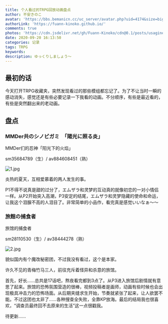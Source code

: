 ```yaml
---
title: 个人看过的TRPG回放动画盘点
author: 不安きのこ
avatar: 'https://bbs.bemanicn.cc/uc_server/avatar.php?uid=4174&size=big'
authorLink: 'https://fuann-kinoko.github.io/'
comments: true
photos: 'https://cdn.jsdelivr.net/gh/Fuann-Kinoko/cdn@0.1/posts/usagineko.jpg'
date: 2020-09-20 16:13:50
categories: 记录
tags: TRPG
keywords:
description: ゆっくりしましょう～ 
---
```

## 最初的话

​		今天打开TRPG收藏夹，突然发现看过的那些模组都忘记了。为了不让当时一瞬的感动消失，感觉还是有些必要记录一下我看的动画。不分顺序，有些是最近看的，有些是突然翻出来的老动画。

## 盘点

### **MMDer共のシノビガミ　「陽光に照る炎」**



MMDer们的忍神「阳光下的火焰」

sm35684789（生）/ av884608451（熟）



![1.jpg](https://img.cdn.nimg.jp/s/nicovideo/thumbnails/35684789/35684789.99932834.original/r1280x720l?key=b17d55d0a0312b38cf7c770feaba35e8df10b4b6c4724e19a3b97adec48c7e4d)



炎热的夏天，互相爱慕着的两人发生的事。

P1不得不说真是甜的过分了，エムザラ和灵梦的互动真的就像初恋的一对小情侣一样。从P2开始突入高潮，P3安定的结尾，エムザラ和灵梦隐藏的使命和命运，让我这个泪腺不高的人泪目了。非常简单的小品作，看完真是感觉いいなぁ～～



### **旅館の捕食者**



旅馆的捕食者

sm28110530（生）/ av38444278（熟）



![2.jpg](https://img.cdn.nimg.jp/s/nicovideo/thumbnails/28110530/28110530.original/r1280x720l?key=c849914e3ac5ca9630ac0f245c6d3ab531493154c808bfc39ca31b4946cbc5a8)



貌似国内有个魔改秘密团，不过我没有看过，这个是本家。

许久不见的青梅竹马三人，前往充斥着怪异和杀意的旅馆。

首先，好长……总共是17话吧，熬夜看完都到3点了。从P3进入旅馆后剧情就有意思了起来。旅馆的恐怖氛围营造的很棒，视频投稿者是画师，动画有些时候也会出现极具冲击力的恐怖场面。从后期夹缝求生开始，节奏就紧张了起来，让人欲罢不能。不过这团也太非了……各种搜查全失败，全靠KP放海。最后的结局我也很喜欢，“调查员最终回不去原来的生活”这一点很戳我。



待更新……